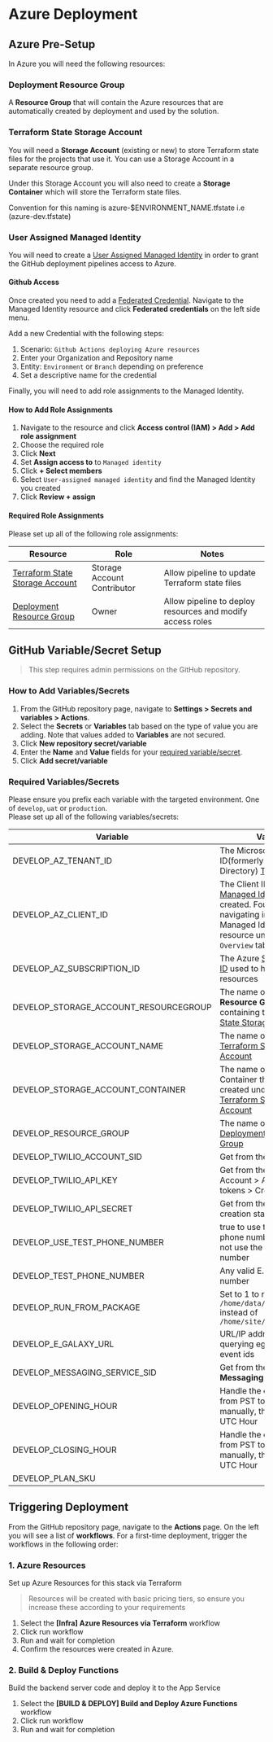 # Azure Deployment

## Azure Pre-Setup

In Azure you will need the following resources:

### Deployment Resource Group

A **Resource Group** that will contain the Azure resources that are automatically created by deployment and used by the solution.

### Terraform State Storage Account

You will need a **Storage Account** (existing or new) to store Terraform state files for the projects that use it.
You can use a Storage Account in a separate resource group.

Under this Storage Account you will also need to create a **Storage Container** which will store the Terraform state files.

Convention for this naming is azure-$ENVIRONMENT_NAME.tfstate i.e (azure-dev.tfstate)

### User Assigned Managed Identity

You will need to create a [User Assigned Managed Identity](https://learn.microsoft.com/en-us/azure/active-directory/managed-identities-azure-resources/how-manage-user-assigned-managed-identities)
in order to grant the GitHub deployment pipelines access to Azure.

#### Github Access

Once created you need to add a [Federated Credential](https://learn.microsoft.com/en-us/azure/active-directory/workload-identities/workload-identity-federation-create-trust-user-assigned-managed-identity).
Navigate to the Managed Identity resource and click **Federated credentials** on the left side menu.

Add a new Credential with the following steps:

1. Scenario: `Github Actions deploying Azure resources`
2. Enter your Organization and Repository name
3. Entity: `Environment` or `Branch` depending on preference
4. Set a descriptive name for the credential

Finally, you will need to add role assignments to the Managed Identity.

#### How to Add Role Assignments

1. Navigate to the resource and click **Access control (IAM) > Add > Add role assignment**
2. Choose the required role
3. Click **Next**
4. Set **Assign access to** to `Managed identity`
5. Click **+ Select members**
6. Select `User-assigned managed identity` and find the Managed Identity you created
7. Click **Review + assign**

#### Required Role Assignments

Please set up all of the following role assignments:

| Resource                                                            | Role                        | Notes                                                      |
| ------------------------------------------------------------------- | --------------------------- | ---------------------------------------------------------- |
| [Terraform State Storage Account](#terraform-state-storage-account) | Storage Account Contributor | Allow pipeline to update Terraform state files             |
| [Deployment Resource Group](#deployment-resource-group)             | Owner                       | Allow pipeline to deploy resources and modify access roles |

## GitHub Variable/Secret Setup

> This step requires admin permissions on the GitHub repository.

### How to Add Variables/Secrets

1. From the GitHub repository page, navigate to **Settings > Secrets and variables > Actions**.
2. Select the **Secrets** or **Variables** tab based on the type of value you are adding. Note that values added to **Variables** are not secured.
3. Click **New repository secret/variable**
4. Enter the **Name** and **Value** fields for your [required variable/secret](#required-variablessecrets).
5. Click **Add secret/variable**

### Required Variables/Secrets

Please ensure you prefix each variable with the targeted environment. One of `develop`, `uat` or `production`.  
Please set up all of the following variables/secrets:

| Variable | Value |
|---|---|
| DEVELOP_AZ_TENANT_ID | The Microsoft Entra ID(formerly Azure Active Directory) [Tenant ID](https://learn.microsoft.com/en-us/azure/azure-portal/get-subscription-tenant-id) | No |
| DEVELOP_AZ_CLIENT_ID | The Client ID of the [Managed Identity](#user-assigned-managed-identity) you created. Found by navigating into the Managed Identity resource under the `Overview` tab | No |
| DEVELOP_AZ_SUBSCRIPTION_ID | The Azure [Subscription ID](https://learn.microsoft.com/en-us/azure/azure-portal/get-subscription-tenant-id) used to host the resources | No |
| DEVELOP_STORAGE_ACCOUNT_RESOURCEGROUP | The name of the **Resource Group** containing the [Terraform State Storage Account](#terraform-state-storage-account) | No |
| DEVELOP_STORAGE_ACCOUNT_NAME | The name of the [Terraform State Storage Account](#terraform-state-storage-account) | No |
| DEVELOP_STORAGE_ACCOUNT_CONTAINER | The name of the Container that you created under the [Terraform State Storage Account](#terraform-state-storage-account) | No |
| DEVELOP_RESOURCE_GROUP | The name of the [Deployment Resource Group](#deployment-resource-group) | No |
| DEVELOP_TWILIO_ACCOUNT_SID | Get from the [console](https://console.twilio.com/) |
| DEVELOP_TWILIO_API_KEY | Get from the [console](https://console.twilio.com/) in Account > API keys & tokens > Create API key|
| DEVELOP_TWILIO_API_SECRET | Get from the api key creation stage |
| DEVELOP_USE_TEST_PHONE_NUMBER | true to use the test phone number, false to not use the test phone number |
| DEVELOP_TEST_PHONE_NUMBER | Any valid E.164 phone number |
| DEVELOP_RUN_FROM_PACKAGE | Set to 1 to run from `/home/data/SitePackages` instead of `/home/site/wwwroot` |
| DEVELOP_E_GALAXY_URL | URL/IP address for querying egalaxy on event ids |
| DEVELOP_MESSAGING_SERVICE_SID | Get from the [console](https://console.twilio.com/) in **Messaging** |
| DEVELOP_OPENING_HOUR | Handle the conversion from PST to UTC manually, then use the UTC Hour |
| DEVELOP_CLOSING_HOUR | Handle the conversion from PST to UTC manually, then use the UTC Hour | 
| DEVELOP_PLAN_SKU | 

## Triggering Deployment

From the GitHub repository page, navigate to the **Actions** page. On the left you will see a list of **workflows**. For a first-time deployment, trigger the workflows in the following order:

### 1. Azure Resources

Set up Azure Resources for this stack via Terraform

> Resources will be created with basic pricing tiers, so ensure you increase these according to your requirements

1. Select the **[Infra] Azure Resources via Terraform** workflow
2. Click run workflow
3. Run and wait for completion
4. Confirm the resources were created in Azure.

### 2. Build & Deploy Functions

Build the backend server code and deploy it to the App Service

1. Select the **[BUILD & DEPLOY] Build and Deploy Azure Functions** workflow
2. Click run workflow
3. Run and wait for completion